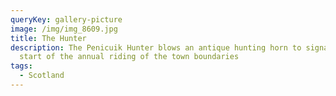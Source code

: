 ```yaml
---
queryKey: gallery-picture
image: /img/img_8609.jpg
title: The Hunter
description: The Penicuik Hunter blows an antique hunting horn to signal the
  start of the annual riding of the town boundaries
tags:
  - Scotland
---
```


